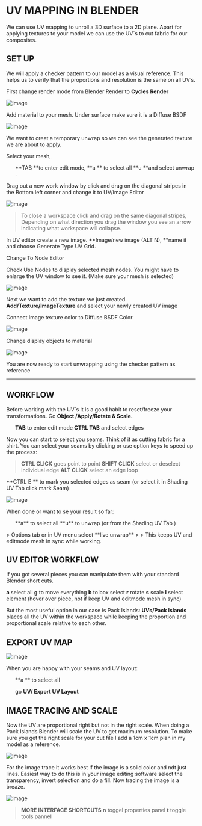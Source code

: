 # UV MAPPING IN BLENDER

We can use UV mapping to unroll a 3D surface to a 2D plane. Apart for applying textures to your model we can use the UV´s to cut fabric for our composites.

## SET UP

We will apply a checker pattern to our model as a visual reference. This helps us to verify that the proportions and resolution is the same on all UV’s.

First change render mode from Blender Render to **Cycles Render**

![image](unwrap_blender/cycleRender.png)

Add material to your mesh. Under surface make sure it is a Diffuse BSDF

![image](unwrap_blender/Material.png)

We want to creat a temporary unwrap so we can see the generated texture we are about to apply.

 Select your mesh,

<ul>**TAB **to enter edit mode,
**a ** to select all  
**u **and select unwrap .</ul>

Drag out a new work window by click and drag on the diagonal stripes in the Bottom left corner and change it to UV/Image Editor

![image](unwrap_blender/UVDrag.png)

> To close a workspace click and drag on the same diagonal stripes, Depending on what direction you drag the window you see an arrow indicating what workspace will collapse.

In UV editor create a new image. **Image/new image (ALT N), **name it and choose Generate Type UV Grid.

Change To Node Editor

Check Use Nodes to display selected mesh nodes. You might have to enlarge the UV window to see it. (Make sure your mesh is selected)

![image](unwrap_blender/UseNodes.png)

Next we want to add the texture we just created. **Add/Texture/ImageTexture** and select your newly created UV image

Connect Image texture color to Diffuse BSDF Color

![image](unwrap_blender/textureAdded.png)

Change display objects to material

![image](unwrap_blender/setupDone.png)

You are now ready to start unwrapping using the checker pattern as reference

* * *

## WORKFLOW

Before working with the UV´s it is a good habit to reset/freeze your transformations. Go **Object /Apply/Rotate & Scale.**

<ul>

**TAB** to enter edit mode
**CTRL TAB** and select edges

</ul>

Now you can start to select you seams. Think of it as cutting fabric for a shirt. You can select your seams by clicking or use option keys to speed up the process:

> **CTRL CLICK** goes point to point
> **SHIFT CLICK** select or deselect individual edge
> **ALT CLICK** select an edge loop

**CTRL E ** to mark you selected edges as seam (or select it in Shading UV Tab click mark Seam)

![image](unwrap_blender/Seams.png)

When done or want to se your result so far:

<ul>**a** to select all
**u** to unwrap  (or from the Shading UV Tab )</ul>> Options tab  or in UV menu select **live unwrap**
>
>   This keeps UV and editmode mesh in sync while working.



## UV EDITOR WORKFLOW

If you got several pieces you can manipulate them with your standard Blender short cuts.

**a** select all
**g** to move everything
**b** to box select
**r** rotate
**s** scale
**l** select element (hover over piece, not if keep UV and editmode mesh in sync)

But the most useful option in our case is Pack Islands:
**UVs/Pack Islands**  places all the UV within the workspace while keeping the proportion and proportional scale relative to each other.



## EXPORT UV MAP

![image](unwrap_blender/UVDone.png)

When you are happy with your seams and UV layout:

<ul>**a ** to select all

go **UV/ Export UV Layout**</ul>

## IMAGE TRACING AND SCALE

Now the UV are proportional right but not in the right scale. When doing a Pack Islands Blender will scale the UV to get maximum resolution. To make sure you get the right scale for your cut file I add a 1cm x 1cm plan in my model as a reference.

![image](unwrap_blender/sizeReference.png)

For the image trace it works best if the image is a solid color and ndt just lines. Easiest way to do this is in your image editing software select the transparency, invert selection and do a fill. Now tracing the image is a breaze.

![image](unwrap_blender/1cmIncluded.png)

> **MORE INTERFACE SHORTCUTS**
> **n** toggel properties panel
> **t** toggle tools pannel</div>
